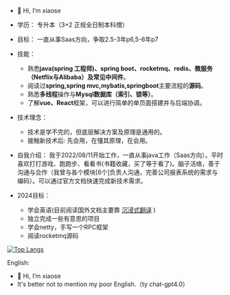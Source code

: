 - 👋 Hi, I’m xiaose
- 学历： 专升本（3+2 正规全日制本科僧）
- 目标： 一直从事Saas方向，争取2.5-3年p6,5-6年p7
- 技能：
  - 熟悉**java(spring 工程师)、spring boot、rocketmq、redis、微服务（Netflix与Alibaba）及常见中间件**。
  - 阅读过**spring,spring mvc,mybatis,springboot**主要流程的**源码**。
  - 熟悉**多线程**操作与**Mysql数据库（索引、锁等）**。
  - 了解**vue、React**框架，可以进行简单的单页面搭建并与后端协调。
- 技术理念：
  - 技术是学不完的，但底层解决方案及原理是通用的。
  - 接触新技术后: 先会用，在懂其原理，在会用。
  
- 自我介绍：
    我于2022/08/11开始工作，一直从事java工作（Saas方向）。平时喜欢打打游戏、跑跑步、看看书(书籍收藏，买了等于看了)。脑子活络，善于沟通与合作（我曾与各个模块[6个]负责人沟通，完善公司报表系统的需求与编码）。可以通过官方文档快速完成新技术需求。
- 2024目标：
  - 学会英语(目前阅读国外文档主要靠 [沉浸式翻译](https://github.com/immersive-translate/immersive-translate) )
  - 独立完成一些有意思的项目
  - 学会netty，手写一个RPC框架
  - 阅读rocketmq源码

[![Top Langs](https://github-readme-stats.vercel.app/api/top-langs/?username=imxiaose&layout=compact)](https://github.com/imxiaose/github-readme-stats)

  
English:
- 👋 Hi, I’m xiaose
- It's better not to mention my poor English.（ty chat-gpt4.0）
